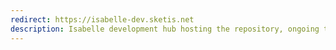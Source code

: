 ```yaml
---
redirect: https://isabelle-dev.sketis.net
description: Isabelle development hub hosting the repository, ongoing tasks, build status information, etc.
---
```

